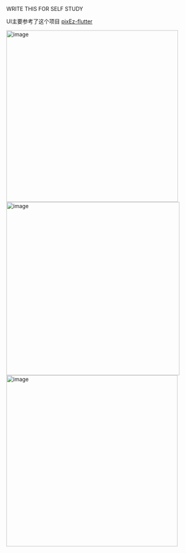 WRITE THIS FOR SELF STUDY

UI主要参考了这个项目 [pixEz-flutter](https://github.com/Notsfsssf/pixez-flutter)


<img width="450" alt="image" src="https://github.com/user-attachments/assets/4d9b2a61-10a1-4b19-bbc4-27a9aba9382a">
<img width="454" alt="image" src="https://github.com/user-attachments/assets/07ceeebc-5206-4489-a15a-99ce72f2e71b">

<img width="449" alt="image" src="https://github.com/user-attachments/assets/37b97a64-8a66-4f93-8552-c18c7831f2f0">


